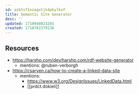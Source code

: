 ```yaml
---
id: aibtsf1xzaqxtjk4pkylkuf
title: Semantic Site Generator
desc: ''
updated: 1710948023265
created: 1710782379138
---
```


## Resources

- https://harshp.com/dev/harshp.com/rdf-website-generator
  - mentions: @ruben-verborgh
- https://csarven.ca/how-to-create-a-linked-data-site
  - mentions: 
    - https://www.w3.org/DesignIssues/LinkedData.html
    - [[prdct.dokieli]]